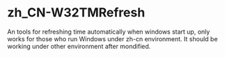 # zh_CN-W32TMRefresh
An tools for refreshing time automatically when windows start up, only works for those who run Windows under zh-cn environment. It should be working under other environment after mondified.
